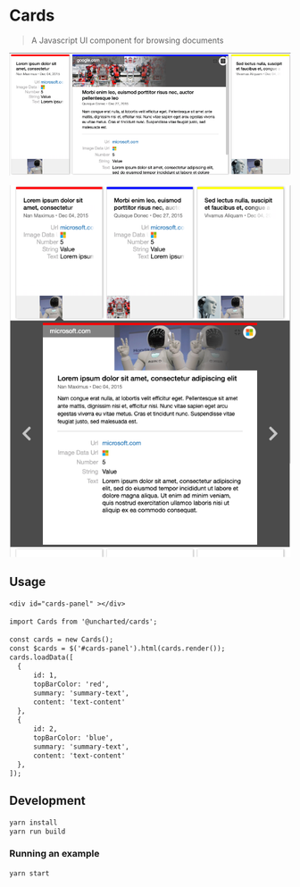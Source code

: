 # Cards

> A Javascript UI component for browsing documents

![Alt text](/img/cards-vertical.png?raw=true)

![Alt text](/img/cards-inline.png?raw=true)
## Usage
  ```
  <div id="cards-panel" ></div>

  import Cards from '@uncharted/cards';

  const cards = new Cards();
  const $cards = $('#cards-panel').html(cards.render());
  cards.loadData([
    {
        id: 1,
        topBarColor: 'red',
        summary: 'summary-text',
        content: 'text-content'
    },
    {
        id: 2,
        topBarColor: 'blue',
        summary: 'summary-text',
        content: 'text-content'
    },
  ]);
  ```
## Development
    yarn install
    yarn run build

### Running an example
    yarn start
